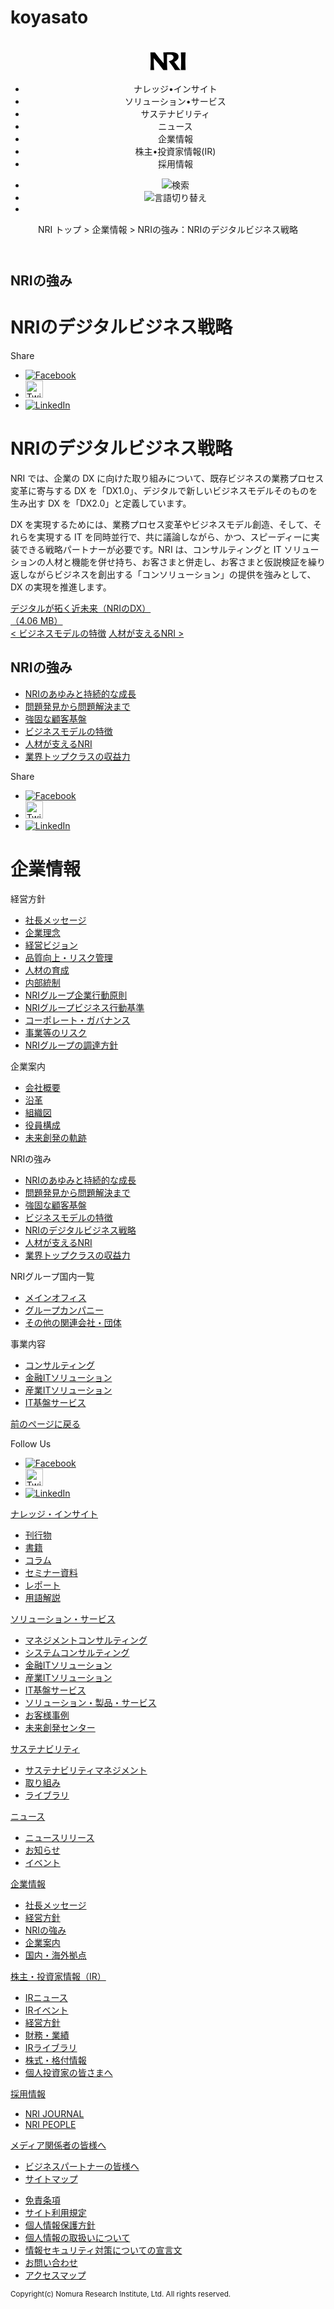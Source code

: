 # koyasato

<!DOCTYPE html>
<html lang="ja">
<head>
<meta charset="utf-8">
<title>NRIの強み：ビジネスモデルの特徴｜企業情報｜野村総合研究所(NRI)</title>
<meta name="description" content="">
<link rel="stylesheet" href="common/css/normalize.css">
<link rel="stylesheet" href="common/css/style.css">
</head>
<body>

<header id="pageHead">
  <h1 class="logo">
    <svg width="58px" height="29px" viewBox="0 0 68 35" version="1.1" xmlns="https://www.w3.org/2000/svg" xmlns:xlink="https://www.w3.org/1999/xlink" style="cursor: pointer;">
    <a xlink:href="/jp">
    <path d="M46.16,18.26c3.06,4.64,7.28,10.1,11.91,16H47.53C44,28.7,39.24,22.11,35.39,17.33c5.16-1.15,9.35-3.31,9.35-7.47,0-3-2.16-5.36-7.33-5.36-2.05,0-3.76.14-5.16.14-.14,4.11-.19,8.37-.19,12.62,0,5.8.32,11.59.54,17H25A252.11,252.11,0,0,0,6.56,11.39c-.1,5.94.06,14.75.71,22.86H0c.24-5.4.55-11.19.55-17S.24,5.67,0,.27H8.78A248.16,248.16,0,0,0,25.71,21.49c0-5.86-.12-13.83-.73-21.22C29.15.36,35.31,0,40.33,0S49.49.4,52.2,3.09A7.63,7.63,0,0,1,54.33,8.7C54.33,12.68,51.3,16.38,46.16,18.26ZM68,.27c-.24,5.4-.56,11.2-.56,17s.32,11.59.56,17H58.84c.23-5.4.56-11.19.56-17s-.33-11.59-.56-17Z">
    </path>
    </a>
    </svg>
  </h1>

  <div class="globalNavi">
    <ul>
      <li>ナレッジ•インサイト</li>
      <li>ソリューション•サービス</li>
      <li>サステナビリティ</li>
      <li>ニュース</li>
      <li>企業情報</li>
      <li>株主•投資家情報(IR)</li>
      <li>採用情報</li>
    </ul>
    <ul>
      <li><img src="https://www.nri.com/-/media/Corporate/jp/Images/common/header/glass.svg" alt="検索"></li>
      <li><img src="https://www.nri.com/-/media/Corporate/jp/Images/common/header/earth.svg" alt="言語切り替え"></li>
      <li>
        <div class="menu">
          <span></span>
          <span></span>
          <span></span>
        </div>
      </li>
    </ul>
  </div>
  <p class="topicPath">NRI トップ &gt; 企業情報 &gt; NRIの強み：NRIのデジタルビジネス戦略</p>
</header>

<div id="pageMain">
  <div class="articleTitle">
    <h2>NRIの強み</h2>
    <h1>NRIのデジタルビジネス戦略</h1>
  </div>

  <div class="snsShare">
    <p>Share</p>
    <ul>
      <li><a href="https://www.facebook.com/share.php?u=http%3a%2f%2fwww.nri.com%2fjp%2fcompany%2fwhats%2fstory06"><img src="https://www.nri.com/static/common/images/icon-facebook.svg" alt="Facebook" width="" height=""></a></li>
      <li><a href="https://twitter.com/share?text=NRI%e3%81%ae%e5%bc%b7%e3%81%bf%ef%bc%9a%e3%83%93%e3%82%b8%e3%83%8d%e3%82%b9%e3%83%a2%e3%83%87%e3%83%ab%e3%81%ae%e7%89%b9%e5%be%b4+%7c+%e4%bc%81%e6%a5%ad%e6%83%85%e5%a0%b1+%7c+%e9%87%8e%e6%9d%91%e7%b7%8f%e5%90%88%e7%a0%94%e7%a9%b6%e6%89%80(NRI)&url=http%3a%2f%2fwww.nri.com%2fjp%2fcompany%2fwhats%2fstory06"><img src="https://www.nri.com/static/common/images/icon-twitter.svg" alt="Twitter" width="28" height="28"></a></li>
      <li><a href="https://www.linkedin.com/shareArticle?mini=true&url=http%3a%2f%2fwww.nri.com%2fjp%2fcompany%2fwhats%2fstory06"><img src="https://www.nri.com/static/common/images/icon-linkedin.svg" alt="LinkedIn"></a></li>
    </ul>
  </div>

  <div class="articleText">
    <h1>NRIのデジタルビジネス戦略</h1>
    <p>NRI では、企業の DX に向けた取り組みについて、既存ビジネスの業務プロセス変革に寄与する DX を「DX1.0」、デジタルで新しいビジネスモデルそのものを生み出す DX を「DX2.0」と定義しています。</p>
    <p>DX を実現するためには、業務プロセス変革やビジネスモデル創造、そして、それらを実現する IT を同時並行で、共に議論しながら、かつ、スピーディーに実装できる戦略パートナーが必要です。NRI は、コンサルティングと IT ソリューションの人材と機能を併せ持ち、お客さまと併走し、お客さまと仮説検証を繰り返しながらビジネスを創出する「コンソリューション」の提供を強みとして、DX の実現を推進します。</p>
  </div>

  <div class="figure">
    <img src="https://www.nri.com/-/media/Corporate/jp/Images/company/whats/story06/story06_img_01.jpg?la=ja-JP&hash=505D40BD561BF25D6D1185858533744FBBE46273" alt="">
  </div>

  <div class="linkPdf">
    <a href="https://www.nri.com/-/media/Corporate/jp/Files/PDF/company/whats/story6/NRI_journal_DX2019.pdf?la=ja-JP&hash=50460F6AF0296BF442B7091D0133176B8B1ACE0E">デジタルが拓く近未来（NRIのDX）<br>（4.06 MB）</a>
  </div>

  <div class="linkPage">
    <a class="linkLeft" href="https://www.nri.com/jp/company/whats/story03">&lt; ビジネスモデルの特徴</a>
    <a class="linkRight" href="https://www.nri.com/jp/company/whats/story04">人材が支えるNRI &gt;</a>
  </div>

  <div class="linkNav">
    <h2>NRIの強み</h2>
    <ul>
      <li><a href="https://www.nri.com/jp/company/whats/history">NRIのあゆみと持続的な成長</a></li>
      <li><a href="https://www.nri.com/jp/company/whats/story01">問題発見から問題解決まで</a></li>
      <li><a href="https://www.nri.com/jp/company/whats/story02">強固な顧客基盤</a></li>
      <li><a href="https://www.nri.com/jp/company/whats/story03">ビジネスモデルの特徴</a></li>
      <li><a href="https://www.nri.com/jp/company/whats/story04">人材が支えるNRI</a></li>
      <li><a href="https://www.nri.com/jp/company/whats/story05">業界トップクラスの収益力</a></li>
    </ul>
  </div>

  <div class="snsShare">
    <p>Share</p>
    <ul>
      <li><a href="https://www.facebook.com/share.php?u=http%3a%2f%2fwww.nri.com%2fjp%2fcompany%2fwhats%2fstory06"><img src="https://www.nri.com/static/common/images/icon-facebook.svg" alt="Facebook"></a></li>
      <li><a href="https://twitter.com/share?text=NRI%e3%81%ae%e5%bc%b7%e3%81%bf%ef%bc%9a%e3%83%93%e3%82%b8%e3%83%8d%e3%82%b9%e3%83%a2%e3%83%87%e3%83%ab%e3%81%ae%e7%89%b9%e5%be%b4+%7c+%e4%bc%81%e6%a5%ad%e6%83%85%e5%a0%b1+%7c+%e9%87%8e%e6%9d%91%e7%b7%8f%e5%90%88%e7%a0%94%e7%a9%b6%e6%89%80(NRI)&url=http%3a%2f%2fwww.nri.com%2fjp%2fcompany%2fwhats%2fstory06"><img src="https://www.nri.com/static/common/images/icon-twitter.svg" alt="Twitter" width="28" height="28"></a></li>
      <li><a href="https://www.linkedin.com/shareArticle?mini=true&url=http%3a%2f%2fwww.nri.com%2fjp%2fcompany%2fwhats%2fstory06"><img src="https://www.nri.com/static/common/images/icon-linkedin.svg" alt="LinkedIn"></a></li>
    </ul>
  </div>

  <div class="localNav">
    <h1>企業情報</h1>
    <p>経営方針</p>
      <ul>
        <li><a href="https://www.nri.com/jp/company/message">社長メッセージ</a></li>
        <li><a href="https://www.nri.com/jp/company/c_philosophy">企業理念</a></li>
        <li><a href="https://www.nri.com/jp/company/vision">経営ビジョン</a></li>
        <li><a href="https://www.nri.com/jp/company/quality">品質向上・リスク管理</a></li>
        <li><a href="https://www.nri.com/jp/company/p_training">人材の育成</a></li>
        <li><a href="https://www.nri.com/jp/company/internal">内部統制</a></li>
        <li><a href="https://www.nri.com/jp/company/company_code">NRIグループ企業行動原則</a></li>
        <li><a href="https://www.nri.com/jp/company/business_code">NRIグループビジネス行動基準</a></li>
        <li><a href="https://www.nri.com/jp/company/governance">コーポレート・ガバナンス</a></li>
        <li><a href="https://www.nri.com/jp/company/risk">事業等のリスク</a></li>
        <li><a href="https://www.nri.com/jp/company/partner">NRIグループの調達方針</a></li>
      </ul>
    <p>企業案内</p>
      <ul>
        <li><a href="https://www.nri.com/jp/company/info">会社概要</a></li>
        <li><a href="https://www.nri.com/jp/company/history">沿革</a></li>
        <li><a href="https://www.nri.com/jp/company/org">組織図</a></li>
        <li><a href="https://www.nri.com/jp/company/profile">役員構成</a></li>
        <li><a href="https://www.nri.com/jp/company/50th_history">未来創発の軌跡</a></li>
      </ul>
    <p>NRIの強み</p>
      <ul>
        <li><a href="https://www.nri.com/jp/company/whats/history">NRIのあゆみと持続的な成長</a></li>
        <li><a href="https://www.nri.com/jp/company/whats/story01">問題発見から問題解決まで</a></li>
        <li><a href="https://www.nri.com/jp/company/whats/story02">強固な顧客基盤</a></li>
        <li><a href="https://www.nri.com/jp/company/whats/story03">ビジネスモデルの特徴</a></li>
        <li><a href="https://www.nri.com/jp/company/whats/story06">NRIのデジタルビジネス戦略</a></li>
        <li><a href="https://www.nri.com/jp/company/whats/story04">人材が支えるNRI</a></li>
        <li><a href="https://www.nri.com/jp/company/whats/story05">業界トップクラスの収益力</a></li>
      </ul>
    <p>NRIグループ国内一覧</p>
      <ul>
        <li><a href="https://www.nri.com/jp/company/map#fxb-main">メインオフィス</a></li>
        <li><a href="https://www.nri.com/jp/company/map#fxb-jp">グループカンパニー</a></li>
        <li><a href="https://www.nri.com/jp/company/map#fxb-aff">その他の関連会社・団体</a></li>
      </ul>
    <p>事業内容</p>
      <ul>
        <li><a href="https://www.nri.com/jp/service/mcs">コンサルティング</a></li>
        <li><a href="https://www.nri.com/jp/service/fis">金融ITソリューション</a></li>
        <li><a href="https://www.nri.com/jp/service/iis">産業ITソリューション</a></li>
        <li><a href="https://www.nri.com/jp/service/ips">IT基盤サービス</a></li>
      </ul>
  </div>

  <div class="pageback">
    <a href="https://www.nri.com/jp/company">前のページに戻る</a>
  </div>

</div>

<footer>
  <div class="snsFollow">
    <p>Follow Us</p>
    <ul>
      <li><a href="https://www.facebook.com/share.php?u=http%3a%2f%2fwww.nri.com%2fjp%2fcompany%2fwhats%2fstory06"><img src="https://www.nri.com/static/common/images/icon-facebook.svg" alt="Facebook" width="" height=""></a></li>
      <li><a href="https://twitter.com/share?text=NRI%e3%81%ae%e5%bc%b7%e3%81%bf%ef%bc%9a%e3%83%93%e3%82%b8%e3%83%8d%e3%82%b9%e3%83%a2%e3%83%87%e3%83%ab%e3%81%ae%e7%89%b9%e5%be%b4+%7c+%e4%bc%81%e6%a5%ad%e6%83%85%e5%a0%b1+%7c+%e9%87%8e%e6%9d%91%e7%b7%8f%e5%90%88%e7%a0%94%e7%a9%b6%e6%89%80(NRI)&url=http%3a%2f%2fwww.nri.com%2fjp%2fcompany%2fwhats%2fstory06"><img src="https://www.nri.com/static/common/images/icon-twitter.svg" alt="Twitter" width="28" height="28"></a></li>
      <li><a href="https://www.linkedin.com/shareArticle?mini=true&url=http%3a%2f%2fwww.nri.com%2fjp%2fcompany%2fwhats%2fstory06"><img src="https://www.nri.com/static/common/images/icon-linkedin.svg" alt="LinkedIn"></a></li>
    </ul>
  </div>

  <div class="footerMain">
    <p><a href="https://www.nri.com/jp/knowledge">ナレッジ・インサイト</a></p>
      <ul>
        <li><a href="https://www.nri.com/jp/knowledge/publication">刊行物</a></li>
        <li><a href="https://www.nri.com/jp/knowledge/book">書籍</a></li>
        <li><a href="https://www.nri.com/jp/knowledge/blog">コラム</a></li>
        <li><a href="https://www.nri.com/jp/knowledge/seminar">セミナー資料</a></li>
        <li><a href="https://www.nri.com/jp/knowledge/report">レポート</a></li>
        <li><a href="https://www.nri.com/jp/knowledge/glossary">用語解説</a></li>
      </ul>
      <p><a href="https://www.nri.com/jp/service">ソリューション・サービス</a></p>
        <ul>
          <li><a href="https://www.nri.com/jp/service/mcs">マネジメントコンサルティング</a></li>
          <li><a href="https://www.nri.com/jp/service/scs">システムコンサルティング</a></li>
          <li><a href="https://www.nri.com/jp/service/fis">金融ITソリューション</a></li>
          <li><a href="https://www.nri.com/jp/service/iis">産業ITソリューション</a></li>
          <li><a href="https://www.nri.com/jp/service/ips">IT基盤サービス</a></li>
          <li><a href="https://www.nri.com/jp/Tag-Search?contentTypes=6f9a09e4-bd6a-48a0-b49c-69af6f34e9ec">ソリューション・製品・サービス</a></li>
          <li><a href="https://www.nri.com/jp/Tag-Search?contentTypes=cba076ee-356d-47f2-b462-8b9e3a6b5f14">お客様事例</a></li>
          <li><a href="https://www.nri.com/jp/service/souhatsu">未来創発センター</a></li>
        </ul>
      <p><a href="https://www.nri.com/jp/sustainability">サステナビリティ</a></p>
        <ul>
          <li><a href="https://www.nri.com/jp/sustainability#Management">サステナビリティマネジメント</a></li>
          <li><a href="https://www.nri.com/jp/sustainability#Efforts">取り組み</a></li>
          <li><a href="https://www.nri.com/jp/sustainability#Library">ライブラリ</a></li>
        </ul>
      <p><a href="https://www.nri.com/jp/news">ニュース</a></p>
        <ul>
          <li><a href="https://www.nri.com/jp/news/newsrelease/lst">ニュースリリース</a></li>
          <li><a href="https://www.nri.com/jp/news/info/cc/lst">お知らせ</a></li>
          <li><a href="https://www.nri.com/jp/news/event/lst">イベント</a></li>
        </ul>
      <p><a href="https://www.nri.com/jp/company">企業情報</a></p>
        <ul>
          <li><a href="https://www.nri.com/jp/company/message">社長メッセージ</a></li>
          <li><a href="https://www.nri.com/jp/company/c_philosophy">経営方針</a></li>
          <li><a href="https://www.nri.com/jp/company/whats/history">NRIの強み</a></li>
          <li><a href="https://www.nri.com/jp/company/info">企業案内</a></li>
          <li><a href="https://www.nri.com/jp/company/map">国内・海外拠点</a></li>
        </ul>
      <p><a href="https://ir.nri.com/jp/ir.html">株主・投資家情報（IR）</a></p>
        <ul>
          <li><a href="https://ir.nri.com/jp/ir/news.html">IRニュース</a></li>
          <li><a href="https://ir.nri.com/jp/ir/event.html">IRイベント</a></li>
          <li><a href="https://ir.nri.com/jp/ir/management.html">経営方針</a></li>
          <li><a href="https://ir.nri.com/jp/ir/finance.html">財務・業績</a></li>
          <li><a href="https://ir.nri.com/jp/ir/library.html">IRライブラリ</a></li>
          <li><a href="https://ir.nri.com/jp/ir/stock.html">株式・格付情報</a></li>
          <li><a href="https://ir.nri.com/jp/ir/individual.html">個人投資家の皆さまへ</a></li>
        </ul>
      <p><a href="https://www.nri.com/jp/career">採用情報</a></p>
        <ul>
          <li><a href="https://www.nri.com/jp/journal">NRI JOURNAL</a></li>
          <li><a href="https://www.nri.com/jp/people">NRI PEOPLE</a></li>
        </ul>
      <p><a href="https://www.nri.com/jp/media">メディア関係者の皆様へ</a></p>
        <ul>
          <li><a href="https://www.nri.com/jp/partner">ビジネスパートナーの皆様へ</a></li>
          <li><a href="https://www.nri.com/jp/site/sitemap">サイトマップ</a></li>
        </ul>
  </div>

  <div class="footerSub">
    <ul>
      <li><a href="https://www.nri.com/jp/site/notice">免責条項</a></li>
      <li><a href="https://www.nri.com/jp/site/right">サイト利用規定</a></li>
      <li><a href="https://www.nri.com/jp/site/security">個人情報保護方針</a></li>
      <li><a href="https://www.nri.com/jp/site/privacy">個人情報の取扱いについて</a></li>
      <li><a href="https://www.nri.com/jp/site/security_declare">情報セキュリティ対策についての宣言文</a></li>
      <li><a href="https://www.nri.com/jp/site/feedback">お問い合わせ</a></li>
      <li><a href="https://www.nri.com/jp/company/map">アクセスマップ</a></li>
    </ul>
  </div>

  <p id="copyright"><small>Copyright(c) Nomura Research Institute, Ltd. All rights reserved.</small></p>

  <div class="pagetop"><a href="pageHead"></a></div>

</footer>

</body>
</html>